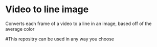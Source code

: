 # Video to line image
 Converts each frame of a video to a line in an image, based off of the average color


#This repositry can be used in any way you choose